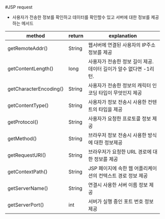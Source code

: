 #JSP request

- 사용자가 전송한 정보를 확인하고 데이터를 확인할수 있고 서버에 대한 정보를 제공하는 메서드

| method | return | explanation |
|-|-|-|
| getRemoteAddr()| String | 웹서버에 연결된 사용자의 IP주소정보를 제공 |
| getContentLength() | long | 사용자가 전송한 정보 길이 제공. 데이터 길이가 알수 없다면 -1리턴. |
| getCharacterEncoding() | String | 사용자가 전송한 정보의 캐릭터 인코딩 타입이 무엇인지 제공 |
| getContentType() | String | 사용자가 정보 전송시 사용한 컨텐트의 타입을 제공 |
| getProtocol() | String | 사용자가 요청한 프로토콜 정보 제공 |
| getMethod() | String | 브라우저 정보 전송시 사용한 방식에 대한 정보제공 |
| getRequestURI() | String | 브라우저가 요청한 URL 경로에 대한 정보를 제공 |
| getContextPath() | String | JSP 페이지에 속한 웹 어플리케이션의 컨텍스트 경로 정보 제공 |
| getServerName() | String | 연결시 사용한 서버 이름 정보 제공 |
| getServerPort() | int | 서버가 실행 중인 포트 번호 정보 제공 |